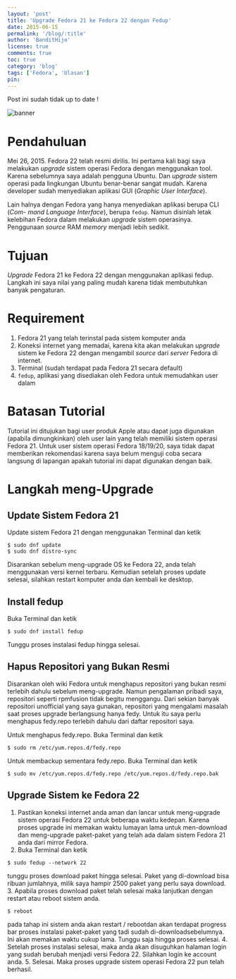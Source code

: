 ```yaml
---
layout: 'post'
title: 'Upgrade Fedora 21 ke Fedora 22 dengan Fedup'
date: 2015-06-15
permalink: '/blog/:title'
author: 'BanditHijo'
license: true
comments: true
toc: true
category: 'blog'
tags: ['Fedora', 'Ulasan']
pin:
---
```


<p class="notif-post">Post ini sudah tidak up to date !</p>

<img class="post-body-img" src="{{ site.lazyload.logo_blank_banner }}" data-echo="https://4.bp.blogspot.com/-YjUgk-I-xV8/VXstgLAFV_I/AAAAAAAABpk/YFOiY8VCCt0/s1600/Default%2BHeader%2BTemplate%2BPost%2B19.jpg" alt="banner">

# Pendahuluan
Mei 26, 2015. Fedora 22 telah resmi dirilis. Ini pertama kali bagi saya melakukan _upgrade_ sistem operasi Fedora dengan menggunakan tool. Karena sebelumnya saya adalah pengguna Ubuntu. Dan _upgrade_ sistem operasi pada lingkungan Ubuntu benar-benar sangat mudah. Karena developer sudah menyediakan aplikasi GUI (_Graphic User Interface_).

Lain halnya dengan Fedora yang hanya menyediakan aplikasi berupa CLI (_Com-
mand Language Interface_), berupa `fedup`. Namun disinlah letak kelebihan Fedora dalam melakukan _upgrade_ sistem operasinya. Penggunaan _source_ RAM _memory_ menjadi lebih sedikit.

# Tujuan
_Upgrade_ Fedora 21 ke Fedora 22 dengan menggunakan aplikasi fedup.
Langkah ini saya nilai yang paling mudah karena tidak membutuhkan banyak pengaturan.

# Requirement
1. Fedora 21 yang telah terinstal pada sistem komputer anda
2. Koneksi internet yang memadai, karena kita akan melakukan _upgrade_ sistem ke Fedora 22 dengan mengambil _source_ dari _server_ Fedora di internet.
3. Terminal (sudah terdapat pada Fedora 21 secara default)
4. `fedup`, aplikasi yang disediakan oleh Fedora untuk memudahkan user dalam

# Batasan Tutorial
Tutorial ini ditujukan bagi user produk Apple atau dapat juga digunakan (apabila dimungkinkan) oleh user lain yang telah memiliki sistem operasi Fedora 21.
Untuk user sistem operasi Fedora 18/19/20, saya tidak dapat memberikan
rekomendasi karena saya belum menguji coba secara langsung di lapangan apakah tutorial ini dapat digunakan dengan baik.

# Langkah meng-Upgrade

## Update Sistem Fedora 21
Update sistem Fedora 21 dengan menggunakan Terminal dan ketik

```
$ sudo dnf update
$ sudo dnf distro-sync
```

Disarankan sebelum meng-upgrade OS ke Fedora 22, anda telah menggunakan versi kernel terbaru.
Kemudian setelah proses update selesai, silahkan restart komputer anda dan kembali ke desktop.

## Install fedup
Buka Terminal dan ketik
```
$ sudo dnf install fedup
```
Tunggu proses instalasi fedup hingga selesai.

## Hapus Repositori yang Bukan Resmi
Disarankan oleh wiki Fedora untuk menghapus repositori yang bukan resmi terlebih dahulu sebelum meng-upgrade. Namun pengalaman pribadi saya, repositori seperti rpmfusion tidak begitu menggangu. Dari sekian banyak repositori unofficial yang saya gunakan, repositori yang mengalami masalah saat proses upgrade berlangsung hanya fedy. Untuk itu saya perlu menghapus fedy.repo terlebih dahulu dari daftar repositori saya.

Untuk menghapus fedy.repo. Buka Terminal dan ketik
```
$ sudo rm /etc/yum.repos.d/fedy.repo
```

Untuk membackup sementara fedy.repo. Buka Terminal dan ketik
```
$ sudo mv /etc/yum.repos.d/fedy.repo /etc/yum.repos.d/fedy.repo.bak
```

## Upgrade Sistem ke Fedora 22
1. Pastikan koneksi internet anda aman dan lancar untuk meng-upgrade sistem operasi Fedora 22 untuk beberapa waktu kedepan. Karena proses upgrade ini memakan waktu lumayan lama untuk men-download dan meng-upgrade paket-paket yang telah ada dalam sistem Fedora 21 anda dari mirror Fedora.
2. Buka Terminal dan ketik
```
$ sudo fedup --network 22
```
tunggu proses download paket hingga selesai. Paket yang di-download bisa ribuan jumlahnya, milik saya hampir 2500 paket yang perlu saya download.
3. Apabila proses download paket telah selesai maka lanjutkan dengan restart atau reboot sistem anda.
```
$ reboot
```
pada tahap ini sistem anda akan restart / rebootdan akan terdapat progress bar proses instalasi paket-paket yang tadi sudah di-downloadsebelumnya. Ini akan memakan waktu cukup lama. Tunggu saja hingga proses selesai.
4. Setelah proses instalasi selesai, maka anda akan disuguhkan halaman login yang sudah berubah menjadi versi Fedora 22. Silahkan login ke account anda.
5. Selesai. Maka proses upgrade sistem operasi Fedora 22 pun telah berhasil.
